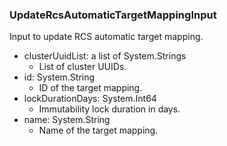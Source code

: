 ### UpdateRcsAutomaticTargetMappingInput
Input to update RCS automatic target mapping.

- clusterUuidList: a list of System.Strings
  - List of cluster UUIDs.
- id: System.String
  - ID of the target mapping.
- lockDurationDays: System.Int64
  - Immutability lock duration in days.
- name: System.String
  - Name of the target mapping.
